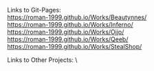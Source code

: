 Links to Git-Pages: \
https://roman-1999.github.io/Works/Beautynnes/ \
https://roman-1999.github.io/Works/Inferno/ \
https://roman-1999.github.io/Works/Ojjo/ \
https://roman-1999.github.io/Works/Qeeb/ \
https://roman-1999.github.io/Works/StealShop/

Links to Other Projects: \
